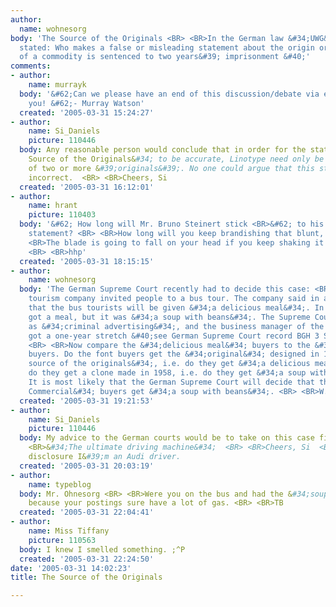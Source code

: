 ```yaml
---
author:
  name: wohnesorg
body: 'The Source of the Originals <BR> <BR>In the German law &#34;UWG&#34; it is
  stated: Who makes a false or misleading statement about the origin or the source
  of a commodity is sentenced to two years&#39; imprisonment &#40;'
comments:
- author:
    name: murrayk
  body: '&#62;Can we please have an end of this discussion/debate via e-mail? Thank
    you! &#62;- Murray Watson'
  created: '2005-03-31 15:24:27'
- author:
    name: Si_Daniels
    picture: 110446
  body: Any reasonable person would conclude that in order for the statement &#34;The
    Source of the Originals&#34; to be accurate, Linotype need only be the source
    of two or more &#39;originals&#39;. No one could argue that this statement is
    incorrect.  <BR> <BR>Cheers, Si
  created: '2005-03-31 16:12:01'
- author:
    name: hrant
    picture: 110403
  body: '&#62; How long will Mr. Bruno Steinert stick <BR>&#62; to his false and misleading
    statement? <BR> <BR>How long will you keep brandishing that blunt, smelly axe?
    <BR>The blade is going to fall on your head if you keep shaking it that hard.
    <BR> <BR>hhp'
  created: '2005-03-31 18:15:15'
- author:
    name: wohnesorg
  body: 'The German Supreme Court recently had to decide this case: <BR> <BR>A bus
    tourism company invited people to a bus tour. The company said in advertisements
    that the bus tourists will be given &#34;a delicious meal&#34;. In fact, they
    got a meal, but it was &#34;a soup with beans&#34;. The Supreme Court judged this
    as &#34;criminal advertising&#34;, and the business manager of the bus company
    got a one-year stretch &#40;see German Supreme Court record BGH 3 StR 11/02&#41;.
    <BR> <BR>Now compare the &#34;delicious meal&#34; buyers to the &#34;Basic Commercial&#34;
    buyers. Do the font buyers get the &#34;original&#34; designed in 1900 by &#34;the
    source of the originals&#34;, i.e. do they get &#34;a delicious meal&#34;? Or
    do they get a clone made in 1958, i.e. do they get &#34;a soup with beans&#34;?
    It is most likely that the German Supreme Court will decide that the &#34;Basic
    Commercial&#34; buyers get &#34;a soup with beans&#34;. <BR> <BR>W.O'
  created: '2005-03-31 19:21:53'
- author:
    name: Si_Daniels
    picture: 110446
  body: My advice to the German courts would be to take on this case first... <BR>
    <BR>&#34;The ultimate driving machine&#34;  <BR> <BR>Cheers, Si  <BR> <BR>full
    disclosure I&#39;m an Audi driver.
  created: '2005-03-31 20:03:19'
- author:
    name: typeblog
  body: Mr. Ohnesorg <BR> <BR>Were you on the bus and had the &#34;soup with beans&#34;
    because your postings sure have a lot of gas. <BR> <BR>TB
  created: '2005-03-31 22:04:41'
- author:
    name: Miss Tiffany
    picture: 110563
  body: I knew I smelled something. ;^P
  created: '2005-03-31 22:24:50'
date: '2005-03-31 14:02:23'
title: The Source of the Originals

---
```

